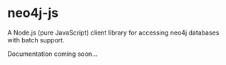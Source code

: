 # neo4j-js

A Node.js (pure JavaScript) client library for accessing neo4j databases with batch support.

Documentation coming soon...